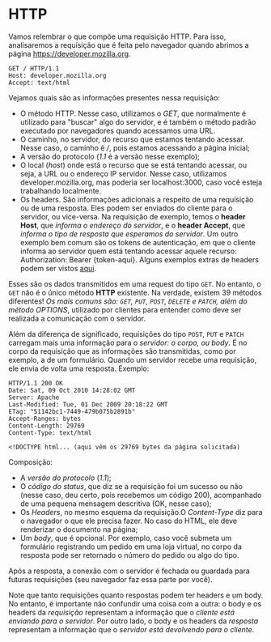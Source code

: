 # HTTP
Vamos relembrar o que compõe uma requisição HTTP. Para isso, analisaremos a requisição que é feita pelo navegador quando abrimos a página https://developer.mozilla.org.
```
GET / HTTP/1.1
Host: developer.mozilla.org
Accept: text/html
```

Vejamos quais são as informações presentes nessa requisição:
- O método HTTP. Nesse caso, utilizamos o *GET*, que normalmente é utilizado para "buscar" algo do servidor, e é também o método padrão executado por navegadores quando acessamos uma URL.
- O caminho, no servidor, do recurso que estamos tentando acessar. Nesse caso, o caminho é */*, pois estamos acessando a página inicial;
- A versão do protocolo (*1.1* é a versão nesse exemplo);
- O local (*host*) onde está o recurso que se está tentando acessar, ou seja, a URL ou o endereço IP servidor. Nesse caso, utilizamos developer.mozilla.org, mas poderia ser localhost:3000, caso você esteja trabalhando localmente.
- Os headers. São informações adicionais a respeito de uma requisição ou de uma resposta. Eles podem ser enviados do cliente para o servidor, ou vice-versa. Na requisição de exemplo, temos o **header Host**, que *informa o endereço do servidor*, e o **header Accept**, que *informa o tipo de resposta que esperamos do servidor*. Um outro exemplo bem comum são os tokens de autenticação, em que o cliente informa ao servidor quem está tentando acessar aquele recurso: Authorization: Bearer {token-aqui}. Alguns exemplos extras de headers podem ser vistos [aqui](https://developer.mozilla.org/pt-BR/docs/Web/HTTP/Headers).

Esses são os dados transmitidos em uma request do tipo `GET`. No entanto, o `GET` não é o único método **HTTP** existente. Na verdade, existem 39 métodos diferentes! *Os mais comuns são: `GET`, `PUT`, `POST`, `DELETE` e `PATCH`, além do método OPTIONS*, utilizado por clientes para entender como deve ser realizada a comunicação com o servidor.

Além da diferença de significado, requisições do tipo `POST`, `PUT` e `PATCH` carregam mais uma informação para o *servidor: o corpo, ou body*. É no corpo da requisição que as informações são transmitidas, como por exemplo, a de um formulário.
Quando um servidor recebe uma requisição, ele envia de volta uma resposta. Exemplo:
```
HTTP/1.1 200 OK
Date: Sat, 09 Oct 2010 14:28:02 GMT
Server: Apache
Last-Modified: Tue, 01 Dec 2009 20:18:22 GMT
ETag: "51142bc1-7449-479b075b2891b"
Accept-Ranges: bytes
Content-Length: 29769
Content-Type: text/html

<!DOCTYPE html... (aqui vêm os 29769 bytes da página solicitada)
```

Composição:
- A *versão do protocolo* (*1.1*);
- O *código do status*, que diz se a requisição foi um sucesso ou não (nesse caso, deu certo, pois recebemos um código 200), acompanhado de uma pequena mensagem descritiva (OK, nesse caso);
- Os *Headers*, no mesmo esquema da requisição.O *Content-Type* diz para o navegador o que ele precisa fazer. No caso do HTML, ele deve renderizar o documento na página;
- Um *body*, que é opcional. Por exemplo, caso você submeta um formulário registrando um pedido em uma loja virtual, no corpo da resposta pode ser retornado o número do pedido ou algo do tipo.

Após a resposta, a conexão com o servidor é fechada ou guardada para futuras requisições (seu navegador faz essa parte por você).

Note que tanto requisições quanto respostas podem ter headers e um body. No entanto, é importante não confundir uma coisa com a outra: o body e os headers da *requisição* representam a informação que o *cliente está enviando para o servidor*. Por outro lado, o body e os headers da *resposta* representam a informação que o *servidor está devolvendo para o cliente*.
